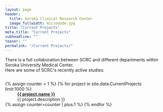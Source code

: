 ```yaml
---
layout: page
header:
  title: Soroka Clinical Research Center
  image_fullwidth: microdude.jpg
title: "Current Projects"
meta_title: "Current Projects"
subheadline: ""
teaser: ""
permalink: "/Current Projects/"
---
```


There is a full collaboration between SCRC and different departments within Soroka University Medical Center.  
Here are some of SCRC's recently active studies:  

<div class="row">
	<div class="small-12 columns t30">
		<dl class="accordion" data-accordion>
			{% assign counter = 1 %}
			{% for project in site.data.CurrentProjects limit:1000 %}
			<dd class="accordion-navigation">
			<a href="#panel{{ counter }}"><span class="iconfont"></span><strong>{{ project.name }}</strong></a>
				<div id="panel{{ counter }}" class="content">
					{{ project.description }}
				</div>
			</dd>
			{% assign counter=counter | plus:1 %}
			{% endfor %}
		</dl>
	</div><!-- /.small-12.columns -->
</div><!-- /.row -->
